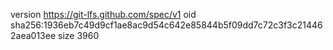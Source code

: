 version https://git-lfs.github.com/spec/v1
oid sha256:1936eb7c49d9cf1ae8ac9d54c642e85844b5f09dd7c72c3f3c214462aea013ee
size 3960
